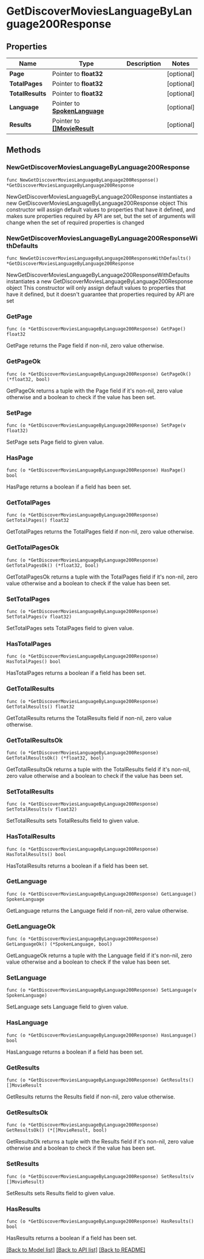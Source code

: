 # GetDiscoverMoviesLanguageByLanguage200Response

## Properties

Name | Type | Description | Notes
------------ | ------------- | ------------- | -------------
**Page** | Pointer to **float32** |  | [optional] 
**TotalPages** | Pointer to **float32** |  | [optional] 
**TotalResults** | Pointer to **float32** |  | [optional] 
**Language** | Pointer to [**SpokenLanguage**](SpokenLanguage.md) |  | [optional] 
**Results** | Pointer to [**[]MovieResult**](MovieResult.md) |  | [optional] 

## Methods

### NewGetDiscoverMoviesLanguageByLanguage200Response

`func NewGetDiscoverMoviesLanguageByLanguage200Response() *GetDiscoverMoviesLanguageByLanguage200Response`

NewGetDiscoverMoviesLanguageByLanguage200Response instantiates a new GetDiscoverMoviesLanguageByLanguage200Response object
This constructor will assign default values to properties that have it defined,
and makes sure properties required by API are set, but the set of arguments
will change when the set of required properties is changed

### NewGetDiscoverMoviesLanguageByLanguage200ResponseWithDefaults

`func NewGetDiscoverMoviesLanguageByLanguage200ResponseWithDefaults() *GetDiscoverMoviesLanguageByLanguage200Response`

NewGetDiscoverMoviesLanguageByLanguage200ResponseWithDefaults instantiates a new GetDiscoverMoviesLanguageByLanguage200Response object
This constructor will only assign default values to properties that have it defined,
but it doesn't guarantee that properties required by API are set

### GetPage

`func (o *GetDiscoverMoviesLanguageByLanguage200Response) GetPage() float32`

GetPage returns the Page field if non-nil, zero value otherwise.

### GetPageOk

`func (o *GetDiscoverMoviesLanguageByLanguage200Response) GetPageOk() (*float32, bool)`

GetPageOk returns a tuple with the Page field if it's non-nil, zero value otherwise
and a boolean to check if the value has been set.

### SetPage

`func (o *GetDiscoverMoviesLanguageByLanguage200Response) SetPage(v float32)`

SetPage sets Page field to given value.

### HasPage

`func (o *GetDiscoverMoviesLanguageByLanguage200Response) HasPage() bool`

HasPage returns a boolean if a field has been set.

### GetTotalPages

`func (o *GetDiscoverMoviesLanguageByLanguage200Response) GetTotalPages() float32`

GetTotalPages returns the TotalPages field if non-nil, zero value otherwise.

### GetTotalPagesOk

`func (o *GetDiscoverMoviesLanguageByLanguage200Response) GetTotalPagesOk() (*float32, bool)`

GetTotalPagesOk returns a tuple with the TotalPages field if it's non-nil, zero value otherwise
and a boolean to check if the value has been set.

### SetTotalPages

`func (o *GetDiscoverMoviesLanguageByLanguage200Response) SetTotalPages(v float32)`

SetTotalPages sets TotalPages field to given value.

### HasTotalPages

`func (o *GetDiscoverMoviesLanguageByLanguage200Response) HasTotalPages() bool`

HasTotalPages returns a boolean if a field has been set.

### GetTotalResults

`func (o *GetDiscoverMoviesLanguageByLanguage200Response) GetTotalResults() float32`

GetTotalResults returns the TotalResults field if non-nil, zero value otherwise.

### GetTotalResultsOk

`func (o *GetDiscoverMoviesLanguageByLanguage200Response) GetTotalResultsOk() (*float32, bool)`

GetTotalResultsOk returns a tuple with the TotalResults field if it's non-nil, zero value otherwise
and a boolean to check if the value has been set.

### SetTotalResults

`func (o *GetDiscoverMoviesLanguageByLanguage200Response) SetTotalResults(v float32)`

SetTotalResults sets TotalResults field to given value.

### HasTotalResults

`func (o *GetDiscoverMoviesLanguageByLanguage200Response) HasTotalResults() bool`

HasTotalResults returns a boolean if a field has been set.

### GetLanguage

`func (o *GetDiscoverMoviesLanguageByLanguage200Response) GetLanguage() SpokenLanguage`

GetLanguage returns the Language field if non-nil, zero value otherwise.

### GetLanguageOk

`func (o *GetDiscoverMoviesLanguageByLanguage200Response) GetLanguageOk() (*SpokenLanguage, bool)`

GetLanguageOk returns a tuple with the Language field if it's non-nil, zero value otherwise
and a boolean to check if the value has been set.

### SetLanguage

`func (o *GetDiscoverMoviesLanguageByLanguage200Response) SetLanguage(v SpokenLanguage)`

SetLanguage sets Language field to given value.

### HasLanguage

`func (o *GetDiscoverMoviesLanguageByLanguage200Response) HasLanguage() bool`

HasLanguage returns a boolean if a field has been set.

### GetResults

`func (o *GetDiscoverMoviesLanguageByLanguage200Response) GetResults() []MovieResult`

GetResults returns the Results field if non-nil, zero value otherwise.

### GetResultsOk

`func (o *GetDiscoverMoviesLanguageByLanguage200Response) GetResultsOk() (*[]MovieResult, bool)`

GetResultsOk returns a tuple with the Results field if it's non-nil, zero value otherwise
and a boolean to check if the value has been set.

### SetResults

`func (o *GetDiscoverMoviesLanguageByLanguage200Response) SetResults(v []MovieResult)`

SetResults sets Results field to given value.

### HasResults

`func (o *GetDiscoverMoviesLanguageByLanguage200Response) HasResults() bool`

HasResults returns a boolean if a field has been set.


[[Back to Model list]](../README.md#documentation-for-models) [[Back to API list]](../README.md#documentation-for-api-endpoints) [[Back to README]](../README.md)


